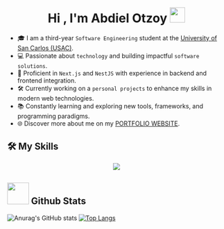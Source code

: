 <h1 align="center">Hi , I'm Abdiel Otzoy <img src="https://media.giphy.com/media/hvRJCLFzcasrR4ia7z/giphy.gif" width="35"></h1>

- 🎓 I am a third-year `Software Engineering` student at the [University of San Carlos (USAC)](https://www.usac.edu.gt/).  
- 💻 Passionate about `technology` and building impactful `software solutions`.  
- 🚀 Proficient in `Next.js` and `NestJS` with experience in backend and frontend integration.  
- 🛠️ Currently working on a `personal projects` to enhance my skills in modern web technologies.  
- 📚 Constantly learning and exploring new tools, frameworks, and programming paradigms.  
- 🌐 Discover more about me on my [PORTFOLIO WEBSITE](https://abdielotzoy.vercel.app/).  




## 🛠️ My Skills
<p align="center">
  <a href="https://skillicons.dev">
    <img src="https://skillicons.dev/icons?i=git,docker,cpp,qt,html,css,js,express,java,mongodb,nestjs,nextjs,nodejs,py,react,aws,tailwind,ts,vscode" />
  </a>
</p>

## <picture> <img src = "https://github.com/7oSkaaa/7oSkaaa/blob/main/Images/Statistics.gif?raw=true" width = 50px>  </picture> Github Stats

![Anurag's GitHub stats](https://github-readme-stats.vercel.app/api?username=AbdielOtzoy&show_icons=true&theme=transparent)
[![Top Langs](https://github-readme-stats.vercel.app/api/top-langs/?username=AbdielOtzoy&layout=donut)](https://github.com/anuraghazra/github-readme-stats)
</br></br>
	
